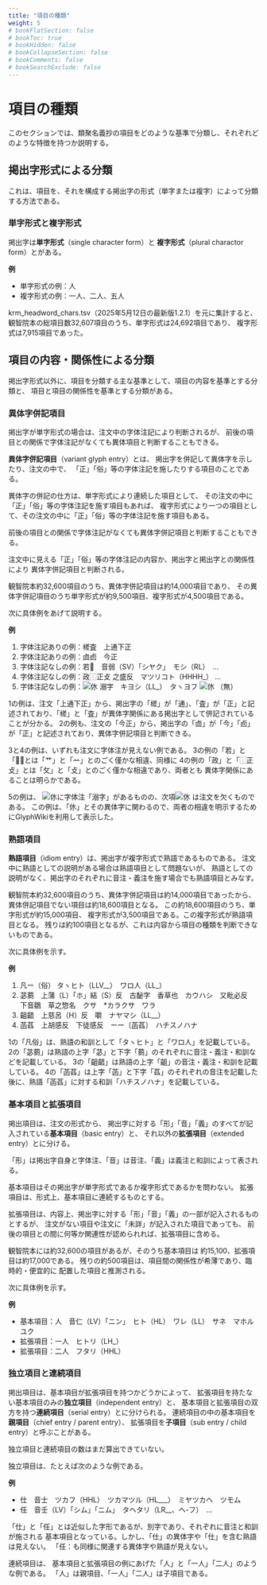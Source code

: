 ```yaml
---
title: "項目の種類"
weight: 5
# bookFlatSection: false
# bookToc: true
# bookHidden: false
# bookCollapseSection: false
# bookComments: false
# bookSearchExclude: false
---
```


# 項目の種類

このセクションでは、類聚名義抄の項目をどのような基準で分類し、それぞれどのような特徴を持つか説明する。

## 掲出字形式による分類

これは、項目を、それを構成する掲出字の形式（単字または複字）によって分類する方法である。

### 単字形式と複字形式

掲出字は**単字形式**（single character form）と
**複字形式**（plural charactor form）とがある。

**例**
- 単字形式の例：人
- 複字形式の例：一人、二人、五人


krm_headword_chars.tsv（2025年5月12日の最新版1.2.1）を元に集計すると、
観智院本の総項目数32,607項目のうち、単字形式は24,692項目であり、
複字形式は7,915項目であった。


## 項目の内容・関係性による分類

掲出字形式以外に、項目を分類する主な基準として、項目の内容を基準とする分類と、
項目と項目の関係性を基準とする分類がある。

### 異体字併記項目

掲出字が単字形式の場合は、注文中の字体注記により判断されるが、
前後の項目との関係で字体注記がなくても異体項目と判断することもできる。



**異体字併記項目**（variant glyph entry）とは、
掲出字を併記して異体字を示したり、注文の中で、
「正」「俗」等の字体注記を施したりする項目のことである。

異体字の併記の仕方は、単字形式により連続した項目として、
その注文の中に「正」「俗」等の字体注記を施す項目もあれば、
複字形式により一つの項目として、その注文の中に「正」「俗」等の字体注記を施す項目もある。

前後の項目との関係で字体注記がなくても異体字併記項目と判断することもできる。

注文中に見える「正」「俗」等の字体注記の内容か、掲出字と掲出字との関係性により
異体字併記項目と判断される。

観智院本約32,600項目のうち、異体字併記項目は約14,000項目であり、
その異体字併記項目のうち単字形式が約9,500項目、複字形式が4,500項目である。

次に具体例をあげて説明する。

**例**
1. 字体注記ありの例：槎査　上通下正
2. 字体注記ありの例：㔽卣　今正
3. 字体注記なしの例：若𠰥　音弱（SV）「シヤク」　モシ（RL）　…
4. 字体注記なしの例：政⿰正攴 之盛反　マツリコト（HHHH_） …
5. 字体注記なしの例：![㲻](https://glyphwiki.org/glyph/hdic_hkrm-01007840.50px.png) 溺字　キヨシ（LL_）　タヽヨフ ![㲻](https://glyphwiki.org/glyph/hdic_hkrm-01008110.50px.png) （無）

1の例は、注文「上通下正」から、掲出字の「槎」が「通」、「査」が「正」と記述されており、「槎」と「査」が異体字関係にある掲出字として併記されていることが分かる。
2の例も、注文の「今正」から、掲出字の「㔽」が「今」「卣」が「正」と記述されており、異体字併記項目と判断できる。

3と4の例は、いずれも注文に字体注が見えない例である。
3の例の「若」と「𠰥」とは「艹」と「䒑」とのごく僅かな相違、同様に
4の例の「政」と「⿰正攴」とは「攵」と「攴」とのごく僅かな相違であり、両者とも
異体字関係にあることは明らかである。

5の例は、
![㲻](https://glyphwiki.org/glyph/hdic_hkrm-01007840.50px.png)に字体注「溺字」があるものの、次項![㲻](https://glyphwiki.org/glyph/hdic_hkrm-01008110.50px.png) は注文を欠くものである。
この例は、「㲻」とその異体字に関わるので、両者の相違を明示するためにGlyphWikiを利用して表示した。


### 熟語項目

**熟語項目**（idiom entry）は、掲出字が複字形式で熟語であるものである。
注文中に熟語としての説明がある場合は熟語項目として問題ないが、
熟語としての説明がなく、掲出字のそれぞれに音注・義注を施す場合でも熟語項目とみなす。

観智院本約32,600項目のうち、異体字併記項目は約14,000項目であったから、
異体併記項目でない項目は約18,600項目となる。
この約18,600項目のうち、単字形式が約15,000項目、
複字形式が3,500項目である。この複字形式が熟語項目となる。
残りは約100項目となるが、これは内容から項目の種類を判断できないものである。

次に具体例を示す。

**例**
1. 凡ー（俗） タヽヒト（LLV__）　ワロ人（LL_）
2. 苾蒭　上蒲（L）「ホ」結（S）反　古馝字　香草也　カウハシ　又毗必反　下音鶵　草之惣名　クサ　*カラクサ　ワラ
3. 齟齬　上慈呂（H）反　嚼　ナヤマシ（LL__）
4. 菡萏　上胡感反　下徒感反　ーー〔菡萏〕　ハチスノハナ


1の「凡俗」は、熟語の和訓として「タヽヒト」と「ワロ人」を記載している。
2の「苾蒭」は熟語の上字「苾」と下字「蒭」のそれぞれに音注・義注・和訓などを記載している。
3の「齟齬」は熟語の上字「齟」の音注・義注・和訓を記載している。
4の「菡萏」は上字「菡」と下字「萏」のそれぞれの音注を記載した後に、熟語「菡萏」に対する和訓「ハチスノハナ」を記載している。


### 基本項目と拡張項目

掲出項目は、注文の形式から、
掲出字に対する「形」「音」「義」のすべてが記入されている**基本項目**（basic entry）と、
それ以外の**拡張項目**（extended entry）とに分ける。

「形」は掲出字自身と字体注、「音」は音注、「義」は義注と和訓によって表される。

基本項目はその掲出字が単字形式であるか複字形式であるかを問わない。
拡張項目は、形式上、基本項目に連続するものとする。

拡張項目は、内容上、掲出字に対する「形」「音」「義」の一部が記入されるものとするが、
注文がない項目や注文に「未詳」が記入された項目であっても、
前後の項目との間に何等か関連性が認められれば、拡張項目に含める。

観智院本には約32,600の項目があるが、そのうち基本項目は
約15,100、拡張項目は約17,000である。
残りの約500項目は、項目間の関係性が希薄であり、臨時的・便宜的に
配置した項目と推測される。

次に具体例を示す。

**例**
- 基本項目：人　音仁（LV）「ニン」　ヒト（HL）　ワレ（LL）　サネ　マホル　ユク
- 拡張項目：一人　ヒトリ（LH_）
- 拡張項目：二人　フタリ（HHL）

### 独立項目と連続項目

掲出項目は、基本項目が拡張項目を持つかどうかによって、
拡張項目を持たない基本項目のみの**独立項目**（independent entry）と、
基本項目と拡張項目の双方を持つ**連続項目**（serial entry）とに分けられる。
連続項目の中の基本項目を**親項目**（chief entry / parent entry）、
拡張項目を**子項目**（sub entry / child entry）と呼ぶことがある。

独立項目と連続項目の数はまだ算出できていない。

独立項目は、たとえば次のような例である。

**例**
- 仕　音士　ツカフ（HHL）　ツカマツル（HL___）　ミヤツカヘ　ツモム
- 任　音壬（LV）「シム」「ニム」　タヘタリ（LR__、ヘ-フ）　…

「仕」と「任」とは近似した字形であるが、別字であり、それぞれに音注と和訓が施される
基本項目となっている。しかし、「仕」の異体字や「仕」を含む熟語は見えない。
「任：も同様に関連する異体字や熟語が見えない。

連続項目は、 基本項目と拡張項目の例にあげた「人」と「一人」「二人」のような例である。
「人」は親項目、「一人」「二人」は子項目である。


